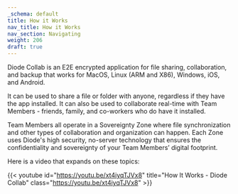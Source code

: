 ```yaml
---
_schema: default
title: How it Works
nav_title: How it Works
nav_section: Navigating
weight: 206
draft: true
---
```

Diode Collab is an E2E encrypted application for file sharing, collaboration, and backup that works for MacOS, Linux (ARM and X86), Windows, iOS, and Android.

It can be used to share a file or folder with anyone, regardless if they have the app installed. It can also be used to collaborate real-time with Team Members - friends, family, and co-workers who do have it installed.

Team Members all operate in a Sovereignty Zone where file synchronization and other types of collaboration and organization can happen. Each Zone uses Diode's high security, no-server technology that ensures the confidentiality and sovereignty of your Team Members’ digital footprint.

Here is a video that expands on these topics:

{{< youtube id="https://youtu.be/xt4iyqTJVx8" title="How It Works - Diode Collab" class="https://youtu.be/xt4iyqTJVx8" >}}